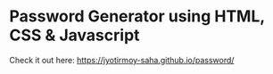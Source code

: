 # Password Generator using HTML, CSS & Javascript

Check it out here: https://jyotirmoy-saha.github.io/password/
